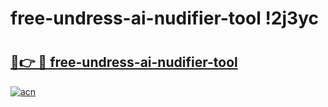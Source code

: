 # free-undress-ai-nudifier-tool !2j3yc

# <h2><a href="https://c0bhhf.esa.edu.pl?title=free-undress-ai-nudifier-tool&ref=2j3yc">🔗👉 🔴 free-undress-ai-nudifier-tool</a></h2>

[![acn](https://github.com/user-attachments/assets/0f9c940e-d8b0-45ae-aac7-cd30a18b3e1c)](https://c0bhhf.esa.edu.pl?title=free-undress-ai-nudifier-tool&ref=2j3yc)

